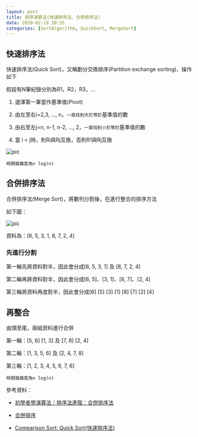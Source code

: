 ```yaml
---
layout: post    
title: 排序演算法(快速排序法、合併排序法)
date: 2020-02-19 20:55
categories: [SortAlgorithm, QuickSort, MergeSort]
---
```


## 快速排序法

快速排序法(Quick Sort)，又稱劃分交換排序(Partition exchange sorting)，操作如下

假設有N筆紀錄分別為R1，R2，R3，...

1. 選澤第一筆當作基準值(Pivot)

2. 由左至右i=2,3, ..., n，`一直找到大於等於`基準值的數

3. 由右至左j=n, n-1, n-2, ..., 2，`一直找到小於等於`基準值的數

4. 當 i < j時，則Ri與Rj互換，否則R1與Rj互換

![pic](https://upload.wikimedia.org/wikipedia/commons/6/6a/Sorting_quicksort_anim.gif)

`時間複雜度為n log(n)`

## 合併排序法

合併排序法(Merge Sort)，將數列分割後，在進行整合的排序方法

如下圖：

![pic](https://upload.wikimedia.org/wikipedia/commons/c/cc/Merge-sort-example-300px.gif)

資料為：[6, 5, 3, 1, 8, 7, 2, 4]

### 先進行分割 

第一輪先將資料對半，因此會分成[6, 5, 3, 1] 及 [8, 7, 2, 4]

第二輪再將資料對半，因此會分成[6, 5]、[3, 1]、[8, 7]、[2, 4]

第三輪將資料再度對半，因此會分成[6] [5] [3] [1] [8] [7] [2] [4]

## 再整合

由頭至尾，兩組資料進行合併

第一輪：[5, 6] [1, 3] 及 [7, 8] [2, 4]

第二輪：[1, 3, 5, 6] 及 [2, 4, 7, 8]

第三輪：[1, 2, 3, 4, 5, 6, 7, 6]

`時間複雜度為n log(n)`


參考資料：

- [初學者學演算法｜排序法進階：合併排序法](https://medium.com/appworks-school/%E5%88%9D%E5%AD%B8%E8%80%85%E5%AD%B8%E6%BC%94%E7%AE%97%E6%B3%95-%E6%8E%92%E5%BA%8F%E6%B3%95%E9%80%B2%E9%9A%8E-%E5%90%88%E4%BD%B5%E6%8E%92%E5%BA%8F%E6%B3%95-6252651c6f7e)

- [合併排序](https://zh.wikipedia.org/wiki/%E5%BD%92%E5%B9%B6%E6%8E%92%E5%BA%8F)

- [Comparison Sort: Quick Sort(快速排序法)](http://alrightchiu.github.io/SecondRound/comparison-sort-quick-sortkuai-su-pai-xu-fa.html)
